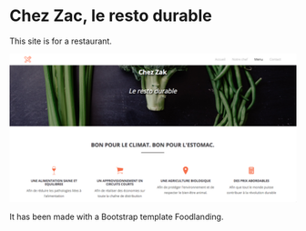 # Chez Zac, le resto durable



This site is for a restaurant. 

![ScreenShot](Capture.png)

It has been made with a Bootstrap template Foodlanding.


